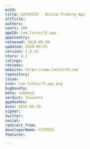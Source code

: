 ```yaml
---
wsId: 
title: LOTUSCFD - Online Trading App
altTitle: 
authors: 
users: 100
appId: com.lotuscfd.app
appCountry: 
released: 2019-09-28
updated: 2019-09-25
version: 1.0.14
stars: 4.1
ratings: 
reviews: 
website: https://www.lotuscfd.com
repository: 
issue: 
icon: com.lotuscfd.app.png
bugbounty: 
meta: removed
verdict: fewusers
appHashes: 
date: 2024-04-19
signer: 
twitter: 
social: 
redirect_from: 
developerName: CITFRIX
features: 

---
```


